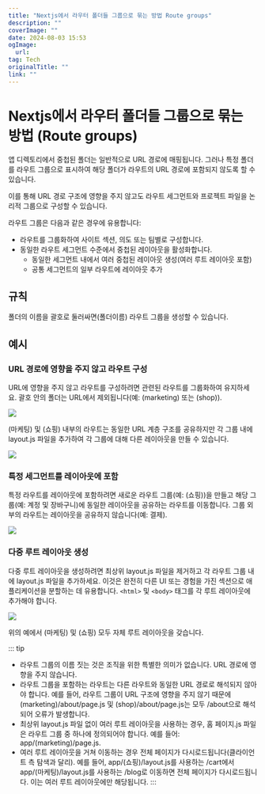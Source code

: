 ```yaml
---
title: "Nextjs에서 라우터 폴더들 그룹으로 묶는 방법 Route groups"
description: ""
coverImage: ""
date: 2024-08-03 15:53
ogImage: 
  url: 
tag: Tech
originalTitle: ""
link: ""
---
```




# Nextjs에서 라우터 폴더들 그룹으로 묶는 방법 (Route groups)

앱 디렉토리에서 중첩된 폴더는 일반적으로 URL 경로에 매핑됩니다. 그러나 특정 폴더를 라우트 그룹으로 표시하여 해당 폴더가 라우트의 URL 경로에 포함되지 않도록 할 수 있습니다.

이를 통해 URL 경로 구조에 영향을 주지 않고도 라우트 세그먼트와 프로젝트 파일을 논리적 그룹으로 구성할 수 있습니다.

라우트 그룹은 다음과 같은 경우에 유용합니다:

- 라우트를 그룹화하여 사이트 섹션, 의도 또는 팀별로 구성합니다.
- 동일한 라우트 세그먼트 수준에서 중첩된 레이아웃을 활성화합니다.
  - 동일한 세그먼트 내에서 여러 중첩된 레이아웃 생성(여러 루트 레이아웃 포함)
  - 공통 세그먼트의 일부 라우트에 레이아웃 추가

## 규칙

폴더의 이름을 괄호로 둘러싸면(폴더이름) 라우트 그룹을 생성할 수 있습니다.

## 예시

### URL 경로에 영향을 주지 않고 라우트 구성

URL에 영향을 주지 않고 라우트를 구성하려면 관련된 라우트를 그룹화하여 유지하세요. 괄호 안의 폴더는 URL에서 제외됩니다(예: (marketing) 또는 (shop)).

<img src="/assets/img/Route-Groups_0.png" />

<div class="content-ad"></div>

(마케팅) 및 (쇼핑) 내부의 라우트는 동일한 URL 계층 구조를 공유하지만 각 그룹 내에 layout.js 파일을 추가하여 각 그룹에 대해 다른 레이아웃을 만들 수 있습니다.

<img src="/assets/img/Route-Groups_1.png" />

### 특정 세그먼트를 레이아웃에 포함

특정 라우트를 레이아웃에 포함하려면 새로운 라우트 그룹(예: (쇼핑))을 만들고 해당 그룹(예: 계정 및 장바구니)에 동일한 레이아웃을 공유하는 라우트를 이동합니다. 그룹 외부의 라우트는 레이아웃을 공유하지 않습니다(예: 결제).

<img src="/assets/img/Route-Groups_2.png" />

### 다중 루트 레이아웃 생성

다중 루트 레이아웃을 생성하려면 최상위 layout.js 파일을 제거하고 각 라우트 그룹 내에 layout.js 파일을 추가하세요. 이것은 완전히 다른 UI 또는 경험을 가진 섹션으로 애플리케이션을 분할하는 데 유용합니다. `<html>` 및 `<body>` 태그를 각 루트 레이아웃에 추가해야 합니다.

<img src="/assets/img/Route-Groups_3.png" />

위의 예에서 (마케팅) 및 (쇼핑) 모두 자체 루트 레이아웃을 갖습니다.

::: tip

- 라우트 그룹의 이름 짓는 것은 조직을 위한 특별한 의미가 없습니다. URL 경로에 영향을 주지 않습니다.
- 라우트 그룹을 포함하는 라우트는 다른 라우트와 동일한 URL 경로로 해석되지 않아야 합니다. 예를 들어, 라우트 그룹이 URL 구조에 영향을 주지 않기 때문에 (marketing)/about/page.js 및 (shop)/about/page.js는 모두 /about으로 해석되어 오류가 발생합니다.
- 최상위 layout.js 파일 없이 여러 루트 레이아웃을 사용하는 경우, 홈 페이지.js 파일은 라우트 그룹 중 하나에 정의되어야 합니다. 예를 들어: app/(marketing)/page.js.
- 여러 루트 레이아웃을 거쳐 이동하는 경우 전체 페이지가 다시로드됩니다(클라이언트 측 탐색과 달리). 예를 들어, app/(쇼핑)/layout.js를 사용하는 /cart에서 app/(마케팅)/layout.js를 사용하는 /blog로 이동하면 전체 페이지가 다시로드됩니다. 이는 여러 루트 레이아웃에만 해당됩니다.
  :::
